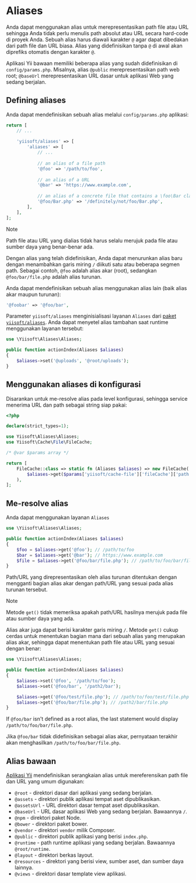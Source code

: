 # Aliases

Anda dapat menggunakan alias untuk merepresentasikan path file atau URL sehingga Anda tidak perlu menulis path absolut atau URL secara hard-code di
proyek Anda. Sebuah alias harus diawali karakter `@` agar dapat dibedakan dari path file dan URL biasa. Alias yang
didefinisikan tanpa `@` di awal akan diprefiks otomatis dengan karakter `@`.

Aplikasi Yii bawaan memiliki beberapa alias yang sudah didefinisikan di `config/params.php`. Misalnya, alias `@public` merepresentasikan
path web root; `@baseUrl` merepresentasikan URL dasar untuk aplikasi Web yang sedang berjalan.

## Defining aliases <span id="defining-aliases"></span>

Anda dapat mendefinisikan sebuah alias melalui `config/params.php` aplikasi:

```php
return [
    // ...
    
    'yiisoft/aliases' => [
        'aliases' => [
            // ...
        
            // an alias of a file path
            '@foo' => '/path/to/foo',
        
            // an alias of a URL
            '@bar' => 'https://www.example.com',
        
            // an alias of a concrete file that contains a \foo\Bar class 
            '@foo/Bar.php' => '/definitely/not/foo/Bar.php',
        ],
    ],
];
```

> [!NOTE]
> Path file atau URL yang dialias tidak harus selalu merujuk pada file atau sumber daya yang benar-benar ada.

Dengan alias yang telah didefinisikan, Anda dapat menurunkan alias baru dengan menambahkan garis miring `/` diikuti satu atau beberapa segmen path.
Sebagai contoh, `@foo` adalah alias akar (root), sedangkan `@foo/bar/file.php` adalah alias turunan.

Anda dapat mendefinisikan sebuah alias menggunakan alias lain (baik alias akar maupun turunan):


```php
'@foobar' => '@foo/bar', 
```

Parameter `yiisoft/aliases` menginisialisasi layanan `Aliases` dari [paket `yiisoft/aliases`](https://github.com/yiisoft/aliases).
Anda dapat menyetel alias tambahan saat runtime menggunakan layanan tersebut:

```php
use \Yiisoft\Aliases\Aliases;

public function actionIndex(Aliases $aliases)
{
    $aliases->set('@uploads', '@root/uploads');
}
```

## Menggunakan aliases di konfigurasi <span id="using-aliases-in-configuration"></span>

Disarankan untuk me-resolve alias pada level konfigurasi, sehingga service menerima URL dan path sebagai string siap pakai:

```php
<?php

declare(strict_types=1);

use Yiisoft\Aliases\Aliases;
use Yiisoft\Cache\File\FileCache;

/* @var $params array */

return [
    FileCache::class => static fn (Aliases $aliases) => new FileCache(
        $aliases->get($params['yiisoft/cache-file']['fileCache']['path'])
    ),
];
```

## Me-resolve alias <span id="resolving-aliases"></span>

Anda dapat menggunakan layanan `Aliases`

```php
use \Yiisoft\Aliases\Aliases;

public function actionIndex(Aliases $aliases)
{
    $foo = $aliases->get('@foo'); // /path/to/foo
    $bar = $aliases->get('@bar'); // https://www.example.com
    $file = $aliases->get('@foo/bar/file.php'); // /path/to/foo/bar/file.php
}
```

Path/URL yang direpresentasikan oleh alias turunan ditentukan dengan mengganti bagian alias akar dengan path/URL yang sesuai
pada alias turunan tersebut.

> [!NOTE]
> Metode `get()` tidak memeriksa apakah path/URL hasilnya merujuk pada file atau sumber daya yang ada.


Alias akar juga dapat berisi karakter garis miring `/`. Metode `get()` cukup cerdas untuk menentukan bagian mana
dari sebuah alias yang merupakan alias akar, sehingga dapat menentukan path file atau URL yang sesuai dengan benar:

```php
use \Yiisoft\Aliases\Aliases;

public function actionIndex(Aliases $aliases)
{
    $aliases->set('@foo', '/path/to/foo');
    $aliases->set('@foo/bar', '/path2/bar');

    $aliases->get('@foo/test/file.php'); // /path/to/foo/test/file.php
    $aliases->get('@foo/bar/file.php'); // /path2/bar/file.php
} 
```

If `@foo/bar` isn't defined as a root alias, the last statement would display `/path/to/foo/bar/file.php`.


Jika `@foo/bar` tidak didefinisikan sebagai alias akar, pernyataan terakhir akan menghasilkan `/path/to/foo/bar/file.php`.


## Alias bawaan <span id="predefined-aliases"></span>

[Aplikasi Yii](https://github.com/yiisoft/app) mendefinisikan serangkaian alias untuk mereferensikan path file dan URL yang umum digunakan:

- `@root` - direktori dasar dari aplikasi yang sedang berjalan.
- `@assets` - direktori publik aplikasi tempat aset dipublikasikan.
- `@assetsUrl` - URL direktori dasar tempat aset dipublikasikan.
- `@baseUrl` - URL dasar aplikasi Web yang sedang berjalan. Bawaannya `/`.
- `@npm` - direktori paket Node.
- `@bower` - direktori paket bower.
- `@vendor` - direktori `vendor` milik Composer.
- `@public` - direktori publik aplikasi yang berisi `index.php`.
- `@runtime` - path runtime aplikasi yang sedang berjalan. Bawaannya `@root/runtime`.
- `@layout` - direktori berkas layout.
- `@resources` - direktori yang berisi view, sumber aset, dan sumber daya lainnya.
- `@views` - direktori dasar template view aplikasi.

